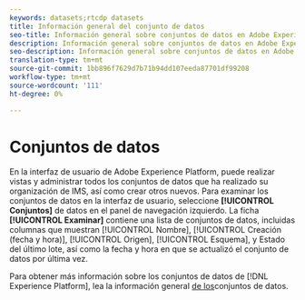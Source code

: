 ```yaml
---
keywords: datasets;rtcdp datasets
title: Información general del conjunto de datos
seo-title: Información general sobre conjuntos de datos en Adobe Experience Platform
description: Información general sobre conjuntos de datos en Adobe Experience Platform
seo-description: Información general sobre conjuntos de datos en Adobe Experience Platform
translation-type: tm+mt
source-git-commit: 1bb896f7629d7b71b94dd107eeda87701df99208
workflow-type: tm+mt
source-wordcount: '111'
ht-degree: 0%

---
```



# Conjuntos de datos

En la interfaz de usuario de Adobe Experience Platform, puede realizar vistas y administrar todos los conjuntos de datos que ha realizado su organización de IMS, así como crear otros nuevos. Para examinar los conjuntos de datos en la interfaz de usuario, seleccione **[!UICONTROL Conjuntos]** de datos en el panel de navegación izquierdo. La ficha **[!UICONTROL Examinar]** contiene una lista de conjuntos de datos, incluidas columnas que muestran [!UICONTROL Nombre], [!UICONTROL Creación (fecha y hora)], [!UICONTROL Origen], [!UICONTROL Esquema], y Estado del último lote, así como la fecha y hora en que se actualizó el conjunto de datos por última vez.

Para obtener más información sobre los conjuntos de datos de [!DNL Experience Platform], lea la información general [de los](../../catalog/datasets/overview.md)conjuntos de datos.
